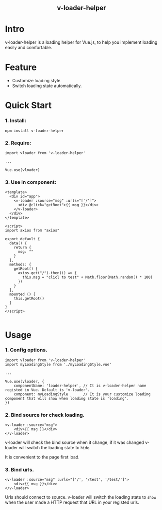 <h2 align="center">v-loader-helper</h2>

# Intro
v-loader-helper is a loading helper for Vue.js, to help you implement loading easily and comfortable.

# Feature

- Customize loading style.
- Switch loading state automatically.

# Quick Start

### 1. Install:
```
npm install v-loader-helper
```

### 2. Require:
```
import vloader from 'v-loader-helper'

...

Vue.use(vloader)

```

### 3. Use in component:
```
<template>
  <div id="app">
    <v-loader :source="msg" :urls="['/']">
      <div @click="getRoot">{{ msg }}</div>
    </v-loader>
  </div>
</template>

<script>
import axios from "axios"

export default {
  data() {
    return {
      msg: ""
    }
  },
  methods: {
    getRoot() {
      axios.get("/").then(() => {
        this.msg = "clicl to test" + Math.floor(Math.random() * 100)
      })
    }
  },
  mounted () {
    this.getRoot()
  }
}
</script>


```

# Usage

### 1. Config options. 
```
import vloader from 'v-loader-helper'
import myLoadingStyle from './myLoadingStyle.vue'

...

Vue.use(vloader, { 
    componentName: 'loader-helper', // It is v-loader-helper name registed in Vue. Default is 'v-loader'.
    component: myLoadingStyle       // It is your customize loading component that will show when loading state is 'loading'.
})
```

### 2. Bind source for check loading.
```
<v-loader :source="msg">
    <div>{{ msg }}</div>
</v-loader>
```
v-loader will check the bind source when it change, if it was changed v-loader will switch the loading state to `hide`.

It is convenient to the page first load.

### 3. Bind urls.
```
<v-loader :source="msg" :urls="['/', '/test', '/test/']">
    <div>{{ msg }}</div>
</v-loader>
```
Urls should connect to source. 
v-loader will switch the loading state to `show` when the user made a HTTP request that URL in your registed urls.

